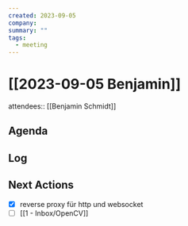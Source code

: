 ```yaml
---
created: 2023-09-05
company: 
summary: ""
tags:
  - meeting
---
```


# [[2023-09-05 Benjamin]]

attendees:: [[Benjamin Schmidt]]

## Agenda

## Log

## Next Actions

- [x] reverse proxy für http und websocket
- [ ] [[1 - Inbox/OpenCV]]
